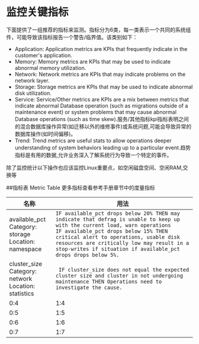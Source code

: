 # 监控关键指标

下面提供了一组推荐的指标来监测。指标分为6类，每一类表示一个共同的系统组件，可能导致该指标报告一个警告/临界值。该类别如下：

* Application: Application metrics are KPIs that frequently indicate in the customer's application.
* Memory: Memory metrics are KPIs that may be used to indicate abnormal memory utilization.
* Network: Network metrics are KPIs that may indicate problems on the network layer.
* Storage: Storage metrics are KPIs that may be used to indicate abnormal disk utilization.
* Service: Service/Other metrics are KPIs are a mix between metrics that indicate abnormal Database operation (such as migrations outside of a maintenance event) or system problems that may cause abnormal Database operations (such as time skew).服务/其他指标kpi指标表明之间的混合数据库操作异常(如迁移以外的维修事件)或系统问题,可能会导致异常的数据库操作(如时间偏移)。
* Trend: Trend metrics are useful stats to allow operations deeper understanding of system behaviors leading up to a particular event.趋势指标是有用的数据,允许业务深入了解系统行为导致一个特定的事件。


除了监控统计以下操作也应该监控Linux重要点，如空闲磁盘空间、空闲RAM,交换等


##指标表 Metric Table
更多指标查看参考手册章节中的度量指标

| 名称 | 用法 |
| -- | -- |
| available_pct <br>Category: storage<br>Location: namespace  | ```IF available_pct drops below 20% THEN may indicate that defrag is unable to keep up with the current load, warn operations ```<br>```IF available_pct drops below 15% THEN critical alert to operations, usable disk resources are critically low may result in a stop-writes if situation if available_pct drops drops below 5%.``` |
| cluster_size<br>Category: network<br>Location: statistics |``` IF cluster_size does not equal the expected cluster size and cluster in not undergoing maintenance THEN Operations need to investigate the cause.``` |
| 0:4 | 1:4 |
| 0:5 | 1:5 |
| 0:6 | 1:6 |
| 0:7 | 1:7 |


